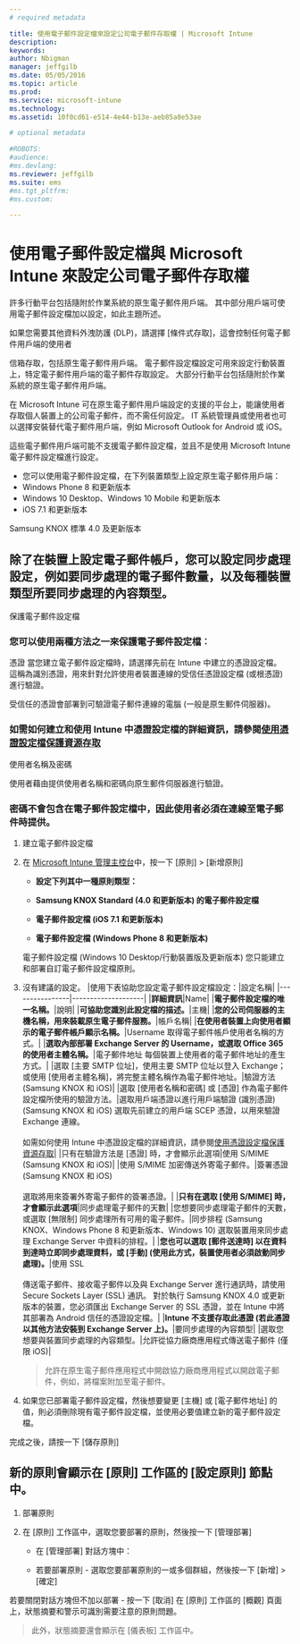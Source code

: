 ```yaml
---
# required metadata

title: 使用電子郵件設定檔來設定公司電子郵件存取權 | Microsoft Intune
description:
keywords:
author: Nbigman
manager: jeffgilb
ms.date: 05/05/2016
ms.topic: article
ms.prod:
ms.service: microsoft-intune
ms.technology:
ms.assetid: 10f0cd61-e514-4e44-b13e-aeb85a8e53ae

# optional metadata

#ROBOTS:
#audience:
#ms.devlang:
ms.reviewer: jeffgilb
ms.suite: ems
#ms.tgt_pltfrm:
#ms.custom:

---
```


# 使用電子郵件設定檔與 Microsoft Intune 來設定公司電子郵件存取權
許多行動平台包括隨附於作業系統的原生電子郵件用戶端。  其中部分用戶端可使用電子郵件設定檔加以設定，如此主題所述。

如果您需要其他資料外洩防護 (DLP)，請選擇 [條件式存取][](restrict-access-to-email-and-o365-services-with-microsoft-intune.md)，這會控制任何電子郵件用戶端的使用者

信箱存取，包括原生電子郵件用戶端。   電子郵件設定檔設定可用來設定行動裝置上，特定電子郵件用戶端的電子郵件存取設定。  大部分行動平台包括隨附於作業系統的原生電子郵件用戶端。  

在 Microsoft Intune 可在原生電子郵件用戶端設定的支援的平台上，能讓使用者存取個人裝置上的公司電子郵件，而不需任何設定。  IT 系統管理員或使用者也可以選擇安裝替代電子郵件用戶端，例如 Microsoft Outlook for Android 或 iOS。  

這些電子郵件用戶端可能不支援電子郵件設定檔，並且不是使用 Microsoft Intune 電子郵件設定檔進行設定。
-   您可以使用電子郵件設定檔，在下列裝置類型上設定原生電子郵件用戶端：
-   Windows Phone 8 和更新版本
-   Windows 10 Desktop、Windows 10 Mobile 和更新版本
-   iOS 7.1 和更新版本


Samsung KNOX 標準 4.0 及更新版本

## 除了在裝置上設定電子郵件帳戶，您可以設定同步處理設定，例如要同步處理的電子郵件數量，以及每種裝置類型所要同步處理的內容類型。
保護電子郵件設定檔

### 您可以使用兩種方法之一來保護電子郵件設定檔︰
憑證 當您建立電子郵件設定檔時，請選擇先前在 Intune 中建立的憑證設定檔。 這稱為識別憑證，用來針對允許使用者裝置連線的受信任憑證設定檔 (或根憑證) 進行驗證。

受信任的憑證會部署到可驗證電子郵件連線的電腦 (一般是原生郵件伺服器)。

### 如需如何建立和使用 Intune 中憑證設定檔的詳細資訊，請參閱[使用憑證設定檔保護資源存取](secure-resource-access-with-certificate-profiles.md)
使用者名稱及密碼

使用者藉由提供使用者名稱和密碼向原生郵件伺服器進行驗證。

### 密碼不會包含在電子郵件設定檔中，因此使用者必須在連線至電子郵件時提供。

1.  建立電子郵件設定檔

2.  在 [Microsoft Intune 管理主控台](https://manage.microsoft.com)中，按一下 [原則] &gt; [新增原則]

    -   **設定下列其中一種原則類型：**

    -   **Samsung KNOX Standard (4.0 和更新版本) 的電子郵件設定檔**

    -   **電子郵件設定檔 (iOS 7.1 和更新版本)**

    -   **電子郵件設定檔 (Windows Phone 8 和更新版本)**

    電子郵件設定檔 (Windows 10 Desktop/行動裝置版及更新版本) 您只能建立和部署自訂電子郵件設定檔原則。

3.  沒有建議的設定。
    |使用下表協助您設定電子郵件設定檔設定：|設定名稱|
    |----------------|--------------------|
    |**詳細資訊**|Name|
    |**電子郵件設定檔的唯一名稱。**|說明|
    |**可協助您識別此設定檔的描述。**|主機|
    |**您的公司伺服器的主機名稱，用來裝載原生電子郵件服務。**|帳戶名稱|
    |**在使用者裝置上向使用者顯示的電子郵件帳戶顯示名稱。**|Username 取得電子郵件帳戶使用者名稱的方式。|
    |**選取內部部署 Exchange Server 的 Username，或選取 Office 365 的使用者主體名稱。**|電子郵件地址 每個裝置上使用者的電子郵件地址的產生方式。|
    |選取 [主要 SMTP 位址]，使用主要 SMTP 位址以登入 Exchange；或使用 [使用者主體名稱]，將完整主體名稱作為電子郵件地址。|驗證方法 (Samsung KNOX 和 iOS)|
    |選取 [使用者名稱和密碼] 或 [憑證] 作為電子郵件設定檔所使用的驗證方法。|選取用戶端憑證以進行用戶端驗證 (識別憑證) (Samsung KNOX 和 iOS) 選取先前建立的用戶端 SCEP 憑證，以用來驗證 Exchange 連線。<br /><br />如需如何使用 Intune 中憑證設定檔的詳細資訊，請參閱[使用憑證設定檔保護資源存取](secure-resource-access-with-certificate-profiles.md)|
    |只有在驗證方法是 [憑證] 時，才會顯示此選項|使用 S/MIME (Samsung KNOX 和 iOS)|
    |使用 S/MIME 加密傳送外寄電子郵件。|簽署憑證 (Samsung KNOX 和 iOS)<br /><br />選取將用來簽署外寄電子郵件的簽署憑證。|
    |**只有在選取 [使用 S/MIME] 時，才會顯示此選項**|同步處理電子郵件的天數|
    |您想要同步處理電子郵件的天數，或選取 [無限制] 同步處理所有可用的電子郵件。|同步排程 (Samsung KNOX、Windows Phone 8 和更新版本、Windows 10) 選取裝置用來同步處理 Exchange Server 中資料的排程。|
    |**您也可以選取 [郵件送達時] 以在資料到達時立即同步處理資料，或 [手動] (使用此方式，裝置使用者必須啟動同步處理)。**|使用 SSL<br /><br />傳送電子郵件、接收電子郵件以及與 Exchange Server 進行通訊時，請使用 Secure Sockets Layer (SSL) 通訊。 對於執行 Samsung KNOX 4.0 或更新版本的裝置，您必須匯出 Exchange Server 的 SSL 憑證，並在 Intune 中將其部署為 Android 信任的憑證設定檔。|
    |**Intune 不支援存取此憑證 (若此憑證以其他方法安裝到 Exchange Server 上)。**|要同步處理的內容類型| |選取您想要與裝置同步處理的內容類型。|允許從協力廠商應用程式傳送電子郵件 (僅限 iOS)|

    > 允許在原生電子郵件應用程式中開啟協力廠商應用程式以開啟電子郵件，例如，將檔案附加至電子郵件。

4.  如果您已部署電子郵件設定檔，然後想要變更 [主機] 或 [電子郵件地址] 的值，則必須刪除現有電子郵件設定檔，並使用必要值建立新的電子郵件設定檔。

完成之後，請按一下 [儲存原則]

## 新的原則會顯示在 [原則]  工作區的 [設定原則]  節點中。

1.  部署原則

2.  在 [原則] 工作區中，選取您要部署的原則，然後按一下 [管理部署]

    -   在 [管理部署]  對話方塊中：

    -   若要部署原則 - 選取您要部署原則的一或多個群組，然後按一下 [新增] &gt; [確定]

若要關閉對話方塊但不加以部署 - 按一下 [取消] 在 [原則]  工作區的 [概觀]  頁面上，狀態摘要和警示可識別需要注意的原則問題。

> 此外，狀態摘要還會顯示在 [儀表板] 工作區中。




<!--HONumber=May16_HO2-->


